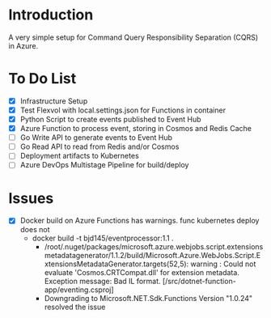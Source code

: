 # Introduction
A very simple setup for Command Query Responsibility Separation (CQRS) in Azure. 


# To Do List 
- [x] Infrastructure Setup
- [x] Test Flexvol with local.settings.json for Functions in container
- [x] Python Script to create events published to Event Hub
- [x] Azure Function to process event, storing in Cosmos and Redis Cache
- [ ] Go Write API to generate events to Event Hub 
- [ ] Go Read API to read from Redis and/or Cosmos 
- [ ] Deployment artifacts to Kubernetes
- [ ] Azure DevOps Multistage Pipeline for build/deploy

# Issues
- [x] Docker build on Azure Functions has warnings. func kubernetes deploy does not
    * docker build -t bjd145/eventprocessor:1.1 . 
        * /root/.nuget/packages/microsoft.azure.webjobs.script.extensionsmetadatagenerator/1.1.2/build/Microsoft.Azure.WebJobs.Script.ExtensionsMetadataGenerator.targets(52,5): warning :     Could not evaluate 'Cosmos.CRTCompat.dll' for extension metadata. Exception message: Bad IL format. [/src/dotnet-function-app/eventing.csproj]
        * Downgrading to Microsoft.NET.Sdk.Functions Version "1.0.24" resolved the issue